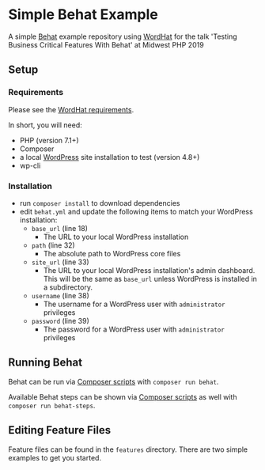 # Simple Behat Example

A simple [Behat](http://behat.org/en/latest/) example repository using [WordHat](https://wordhat.info) for the talk 'Testing Business Critical Features With Behat' at Midwest PHP 2019

## Setup

### Requirements

Please see the [WordHat requirements](https://wordhat.info/getting-started/installation.html#requirements).

In short, you will need:

* PHP (version 7.1+)
* Composer
* a local [WordPress](https://wordpress.org/) site installation to test (version 4.8+)
* wp-cli

### Installation

* run `composer install` to download dependencies
* edit `behat.yml` and update the following items to match your WordPress installation:
  * `base_url` (line 18)
    * The URL to your local WordPress installation
  * `path` (line 32)
    * The absolute path to WordPress core files
  * `site_url` (line 33)
    * The URL to your local WordPress installation's admin dashboard. This will be the same as `base_url` unless WordPress is installed in a subdirectory.
  * `username` (line 38)
    * The username for a WordPress user with `administrator` privileges
  * `password` (line 39)
    * The password for a WordPress user with `administrator` privileges

## Running Behat

Behat can be run via [Composer scripts](https://getcomposer.org/doc/articles/scripts.md) with `composer run behat`.

Available Behat steps can be shown via [Composer scripts](https://getcomposer.org/doc/articles/scripts.md) as well with `composer run behat-steps`.

## Editing Feature Files

Feature files can be found in the `features` directory. There are two simple examples to get you started.